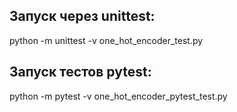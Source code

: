 ## Запуск через unittest:
python -m unittest -v one_hot_encoder_test.py

## Запуск тестов pytest:
python -m pytest -v one_hot_encoder_pytest_test.py
